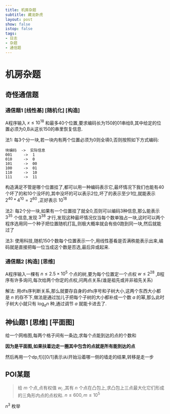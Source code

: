 ```yaml
---
title: 机房杂题
subtitle: 藏龙卧虎
layout: post
show: false
istop: false
tags: 
- 日志
- 杂题
- 通信题
---
```


# 机房杂题

## 奇怪通信题

### 通信题1 [线性基] [随机化] [构造]

A程序输入 $x\le 10^18$ 和最多40个位置,要求编码长为150的01串给B,其中给定的位置必须为0,B从这长150的串里恢复信息.

法1: 每3个分一块,若一块内有两个位置必须为0则全填0,否则按照如下方式编码:

```
块编码  ->  实际信息
001     ->  1
010     ->  0
101     ->  00
100     ->  01
110     ->  10
111     ->  11
```

构造满足不管是哪个位置挂了,都可以用一种编码表示它,最坏情况下我们也能有40个坏了的和10个没坏的,其中没坏的可以表示2位,坏了的表示至少1位,就能表示 $2^40*4^10=2^60$ ,正好表示 $10^18$ 

法2: 每2个分一块,如果有一个位置挂了就全0,否则可以编码3种信息,那么能表示 $3^35$ 个信息,发现 $3^38$ 才行,发现这种最坏情况仅当每个数单独占一块,这时可以两个程序选用同一个种子把位置随机打乱,则极大概率就会有些0跑到同一块,然后就能过了

法3: 使用科技,随机150个数每个位置表示一个,用线性基看是否满秩能表示出来,编码就是直接把每一位当成这个数是否选,最后异或起来.

### 通信题2 [构造] [思维]

A程序输入一棵有 $n\le 2.5\times 10^5$ 个点的树,要为每个位置定一个点权 $w\le 2^28$ ,B程序有许多询问,每次给两个你定的点权,问两点关系(谁是祖先或并非祖先关系)

解法: 用dfs序判断关系,那么就要存自身的dfs序号和子树大小,这两个东西大小都是 $n$ 的存不下,做法是通过加儿子把每个子树的大小都补成一个数 $a$ 的幂,那么此时子树大小就只有 $\log_a{n}$ 种,通过调节 $a$ 就能卡进去了.

## 神仙题1 [思维] [平面图]

给一个网格图,每两个格子间有一条边,求每个点能到达的点的个数和

**因为是平面图,如果扶着边走一圈其中包含的点就是所有能到达的点**

然后再用一个dp,f[i][0/1]表示从i开始沿着哪一侧的墙走的结果,转移是走一步

## POI某题

> 给 $m$ 个点,点有权值 $w_i$ ,其有 $n$ 个点在凸包上,求凸包上三点最大化它们形成的三角形内点的点权和.
> $n\le 600,m\le 10^5$

$n^3$ 枚举